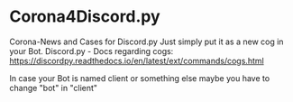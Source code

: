 # Corona4Discord.py
Corona-News and Cases for Discord.py
Just simply put it as a new cog in your Bot.
Discord.py - Docs regarding cogs:
https://discordpy.readthedocs.io/en/latest/ext/commands/cogs.html

In case your Bot is named client or something else maybe you have to change "bot" in "client"
